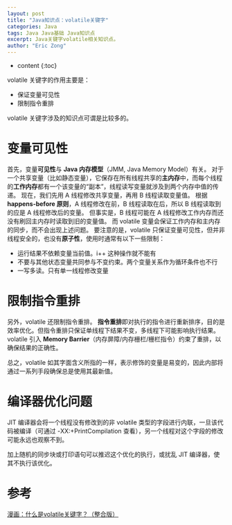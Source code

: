 ```yaml
---
layout: post
title: "Java知识点：volatile关键字"
categories: Java
tags: Java Java基础 Java知识点
excerpt: Java关键字volatile相关知识点。
author: "Eric Zong"
---
```


* content
{:toc}

volatile 关键字的作用主要是：

 - 保证变量可见性
 - 限制指令重排

volatile 关键字涉及的知识点可谓是比较多的。

# 变量可见性

首先，变量**可见性**与 **Java 内存模型**（JMM, Java Memory Model）有关。
对于一个共享变量（比如静态变量），它保存在所有线程共享的**主内存**中，而每个线程的**工作内存**都有一个该变量的“副本”，线程读写变量就涉及到两个内存中值的传递。
现在，我们先用 A 线程修改共享变量，再用 B 线程读取变量值。
根据 **happens-before 原则**，A 线程修改在前，B 线程读取在后，所以 B 线程读取到的应是 A 线程修改后的变量。
但事实是，B 线程可能在 A 线程修改工作内存而还没有刷回主内存时读取到旧的变量值。
而 volatile 变量会保证工作内存和主内存的同步，而不会出现上述问题。
要注意的是，volatile 只保证变量可见性，但并非线程安全的，也没有**原子性**，使用时通常有以下一些限制：

 - 运行结果不依赖变量当前值。i++ 这种操作就不能有
 - 不要与其他状态变量共同参与不变约束。两个变量关系作为循环条件也不行
 - 一写多读。只有单一线程修改变量

# 限制指令重排

另外，volatile 还限制指令重排。
**指令重排**即对执行的指令进行重新排序，目的是效率优化。但指令重排只保证单线程下结果不变，多线程下可能影响执行结果。
volatile 引入 **Memory Barrier**（内存屏障/内存栅栏/栅栏指令）约束了重排，以确保结果的正确性。

总之，volatile 如其字面含义所指的一样，表示修饰的变量是易变的，因此内部将通过一系列手段确保总是使用其最新值。

# 编译器优化问题

JIT 编译器会将一个线程没有修改到的非 volatile 类型的字段进行内联，一旦该代码被编译（可通过 -XX:+PrintCompilation 查看），另一个线程对这个字段的修改可能永远也观察不到。

加上随机的同步块或打印语句可以推迟这个优化的执行，或扰乱 JIT 编译器，使其不执行该优化。

# 参考
[漫画：什么是volatile关键字？（整合版）](https://mp.weixin.qq.com/s?__biz=MzIxMjE5MTE1Nw==&mid=2653192450&idx=2&sn=ad95717051c0c4af83923b736a5bc637&chksm=8c99f3d8bbee7aceb123e4f6aa9a220630b5aa17743ba812d82308bfb6a8ed8303bdd181f144&scene=21#wechat_redirect)